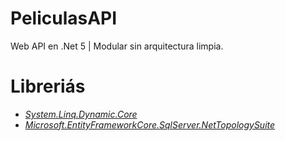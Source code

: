 # PeliculasAPI
Web API en .Net 5 | Modular sin arquitectura limpia.


# Libreriás
- *[System.Linq.Dynamic.Core](https://dynamic-linq.net/)*
- *[Microsoft.EntityFrameworkCore.SqlServer.NetTopologySuite](https://www.nuget.org/packages/Microsoft.EntityFrameworkCore.SqlServer.NetTopologySuite/5.0.1?_src=template)*
